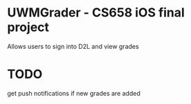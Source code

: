UWMGrader - CS658 iOS final project
=========
Allows users to sign into D2L and view grades

TODO
=========
get push notifications if new grades are added
